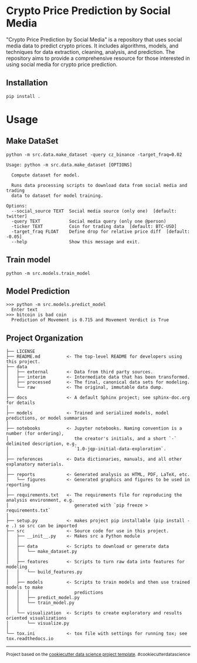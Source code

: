 Crypto Price Prediction by Social Media
==============================

"Crypto Price Prediction by Social Media" is a repository that uses social media data to predict crypto prices. It includes algorithms, models, and techniques for data extraction, cleaning, analysis, and prediction. The repository aims to provide a comprehensive resource for those interested in using social media for crypto price prediction.


Installation
------------

```
pip install .
```


Usage
==============================

Make DataSet
------------
```
python -m src.data.make_dataset -query cz_binance -target_fraq=0.02
```

```
Usage: python -m src.data.make_dataset [OPTIONS]

  Compute dataset for model.

  Runs data processing scripts to download data from social media and trading
  data to dataset for model training.

Options:
  --social_source TEXT  Social media source (only one)  [default: twitter]
  -query TEXT           Social media query (only one @person)
  -ticker TEXT          Coin for trading data  [default: BTC-USD]
  -target_fraq FLOAT    Define drop for relative price diff  [default: -0.05]
  --help                Show this message and exit.
```

Train model
------------
```
python -m src.models.train_model
```

Model Prediction
------------
```
>>> python -m src.models.predict_model
  Enter text
>>> bitcoin is bad coin
  Prediction of Movement is 0.715 and Movement Verdict is True
```


Project Organization
------------

    ├── LICENSE
    ├── README.md          <- The top-level README for developers using this project.
    ├── data
    │   ├── external       <- Data from third party sources.
    │   ├── interim        <- Intermediate data that has been transformed.
    │   ├── processed      <- The final, canonical data sets for modeling.
    │   └── raw            <- The original, immutable data dump.
    │
    ├── docs               <- A default Sphinx project; see sphinx-doc.org for details
    │
    ├── models             <- Trained and serialized models, model predictions, or model summaries
    │
    ├── notebooks          <- Jupyter notebooks. Naming convention is a number (for ordering),
    │                         the creator's initials, and a short `-` delimited description, e.g.
    │                         `1.0-jqp-initial-data-exploration`.
    │
    ├── references         <- Data dictionaries, manuals, and all other explanatory materials.
    │
    ├── reports            <- Generated analysis as HTML, PDF, LaTeX, etc.
    │   └── figures        <- Generated graphics and figures to be used in reporting
    │
    ├── requirements.txt   <- The requirements file for reproducing the analysis environment, e.g.
    │                         generated with `pip freeze > requirements.txt`
    │
    ├── setup.py           <- makes project pip installable (pip install -e .) so src can be imported
    ├── src                <- Source code for use in this project.
    │   ├── __init__.py    <- Makes src a Python module
    │   │
    │   ├── data           <- Scripts to download or generate data
    │   │   └── make_dataset.py
    │   │
    │   ├── features       <- Scripts to turn raw data into features for modeling
    │   │   └── build_features.py
    │   │
    │   ├── models         <- Scripts to train models and then use trained models to make
    │   │   │                 predictions
    │   │   ├── predict_model.py
    │   │   └── train_model.py
    │   │
    │   └── visualization  <- Scripts to create exploratory and results oriented visualizations
    │       └── visualize.py
    │
    └── tox.ini            <- tox file with settings for running tox; see tox.readthedocs.io


--------

<p><small>Project based on the <a target="_blank" href="https://drivendata.github.io/cookiecutter-data-science/">cookiecutter data science project template</a>. #cookiecutterdatascience</small></p>
